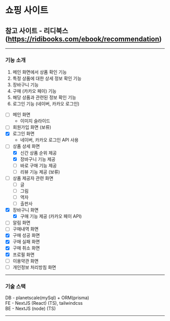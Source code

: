 # 쇼핑 사이트

## 참고 사이트 - 리디북스 (https://ridibooks.com/ebook/recommendation)

---

### 기능 소개

1. 메인 화면에서 상품 확인 기능
2. 특정 상품에 대한 상세 정보 확인 기능
3. 장바구니 기능
4. 구매 (카카오 페이) 기능
5. 해당 상품과 관련된 정보 확인 기능
6. 로그인 기능 (네이버, 카카오 로그인)

- [ ] 메인 화면
  - 이미지 슬라이드
- [ ] 회원가입 화면 (보류)
- [x] 로그인 화면
  - 네이버, 카카오 로그인 API 사용
- [ ] 상품 상세 화면
  - [x] 신간 상품 순위 제공
  - [x] 장바구니 기능 제공
  - [ ] 바로 구매 기능 제공
  - [ ] 리뷰 기능 제공 (보류)
- [ ] 상품 제공자 관련 화면
  - [ ] 글
  - [ ] 그림
  - [ ] 역자
  - [ ] 출판사
- [x] 장바구니 화면
  - [x] 구매 기능 제공 (카카오 페이 API)
- [ ] 알림 화면
- [ ] 구매내역 화면
- [x] 구매 성공 화면
- [x] 구매 실패 화면
- [x] 구매 취소 화면
- [x] 프로필 화면
- [ ] 이용약관 화면
- [ ] 개인정보 처리방침 화면

---

### 기술 스택

DB - planetscale(mySql) + ORM(prisma)  
FE - NextJS (React) (TS), tailwindcss  
BE - NextJS (node) (TS)

---
